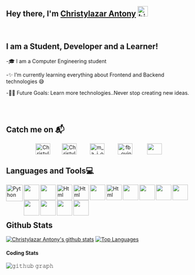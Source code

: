 ## Hey there, I'm [Christylazar Antony](https://github.com/majorlazar) <img src="https://user-images.githubusercontent.com/1303154/88677602-1635ba80-d120-11ea-84d8-d263ba5fc3c0.gif" width="28px" alt="hi">

<br>

## I am a Student, Developer and a Learner!

-🎓 I am a Computer Engineering student

-✨  I’m currently learning everything about Frontend and Backend technologies 😅


-💪🏼 Future Goals: Learn more technologies..Never stop creating new ideas.

<br>
<br>

## Catch me on 📬 

<p align="center">
<a href="https://twitter.com/m_a_j_o_r_lazar?t=5CoLBReXpc5o6WFiqUmrqA&s=08" target="blank"><img align="center" src="https://www.google.com/url?sa=i&url=https%3A%2F%2Fwww.freepnglogos.com%2Fpics%2Flogo-twitter-png&psig=AOvVaw3jE20v36S1LFPUDlNxtJUX&ust=1636528962659000&source=images&cd=vfe&ved=0CAsQjRxqFwoTCNiTksHfivQCFQAAAAAdAAAAABAJ" alt="Christylazar_Antony" height="30" width="40" /></a>&emsp;&emsp;
<a href="https://www.linkedin.com/in/christylazar-antony-6b39511b6/" target="blank"><img align="center" src="https://image.flaticon.com/icons/png/128/174/174857.png" alt="Christylazar_Antony" height="30" width="40" /></a> &emsp;&emsp; 
 <a href="https://www.instagram.com/m_a_j_o_r_lazar/" target="blank"><img align="center" src="https://image.flaticon.com/icons/png/128/174/174855.png" alt="m_a_j_o_r_lazar" height="30" width="40" /></a> &emsp;&emsp;
<a href="https://www.facebook.com/ChristylazarAntony007/" target="blank"><img align="center" src="https://www.svgrepo.com/show/299425/facebook.svg" alt="fb_ovindu" height="30" width="40" /></a>  &emsp; &emsp; 
 <a href = "mailto: majorchristylazar@gmail.com"><img align="center" src="https://seeklogo.com/images/G/gmail-new-2020-logo-32DBE11BB4-seeklogo.com.png" height="30" width="40" /></a>
 </p>


## Languages and Tools💻

<a href="https://www.python.org" target="_blank"><img align="left" alt="Python" height ="45px" src="https://raw.githubusercontent.com/rahul-jha98/github_readme_icons/main/language_and_tools/square/python/python.svg"></a>

<a href="https://www.java.com/en/" target="_blank"> <img align="left" height ="42px" src="https://img.icons8.com/color/48/000000/java-coffee-cup-logo--v2.png"> </a>

<a href="https://https://www.javascript.com/" target="_blank"> <img align="left" height ="42px" src="https://img.icons8.com/color/48/000000/javascript--v2.png"/></a>

<a href="https://html.com/" target="_blank"> <img align="left" alt="Html" height ="42px" src="https://raw.githubusercontent.com/rahul-jha98/github_readme_icons/main/language_and_tools/square/html/html.svg"> </a>

<a href="https://www.css3.info/" target="_blank"> <img align="left" alt="Html" height ="42px" src="https://img.icons8.com/color/48/000000/css3.png"> </a>

 <a href="https://reactjs.org/" target="_blank"> <img align="left" height ="42px" src="https://img.icons8.com/office/80/000000/react.png"></a>
 
<a href="https://nodejs.org/en/" target="_blank"> <img align="left" alt="Html" height ="42px" src="https://img.icons8.com/color/48/000000/nodejs.png"> </a>

<a href="https://flask.palletsprojects.com/en/2.0.x/" target="_blank"> <img align="left" height ="42px" src="https://res.cloudinary.com/dzzjp6xlv/image/upload/v1629639614/SeekPng.com_flask-png_8753366_hgzd4p.png"> </a>

<a href="https://code.visualstudio.com/" target="_blank"> <img align="left" height ="42px" src="https://img.icons8.com/color/96/000000/visual-studio-code-2019.png"> </a>

<a href="https://developer.android.com/studio" target="_blank"> <img align="left" height ="42px" src="https://dart.dev/assets/tools/android_studio-f176d251c56da3581486c97ffa4a82724151e70465896e577e1a52e7f65fe5ad.svg"> </a>

<a href="https://www.mysql.com/" target="_blank"> <img align="left" height ="42px" src="https://www.vectorlogo.zone/logos/mysql/mysql-ar21.svg"> </a>

<a href="https://www.postgresql.org/" target="_blank"> <img align="left" height ="42px" src="https://img.icons8.com/color/48/000000/postgreesql.png"> </a>

<a href="https://github.com/" target="_blank"> <img align="left" height ="42px" src="https://res.cloudinary.com/dzzjp6xlv/image/upload/v1629643172/github_2_njhe9n.svg"> </a>

<a href="https://dashboard.heroku.com/login" target="_blank"> <img align="left" height ="42px" src="https://www.vectorlogo.zone/logos/heroku/heroku-icon.svg"> </a>

<a href="https://firebase.google.com/" target="_blank"> <img align="left" height ="42px" src="https://img.icons8.com/color/48/000000/google-firebase-console.png"> </a>
 </a>
<br />
<br />
<br >
<br>

## Github Stats

[![Christylazar Antony's github stats](https://github-readme-stats.vercel.app/api?username=majorlazar&show_icons=true&theme=midnight-purple)](https://github.com/anuraghazra/github-readme-stats) 
[![Top Languages](https://github-readme-stats.vercel.app/api/top-langs/?username=sreeramcr00&layout=compact&theme=midnight-purple)](https://github.com/anuraghazra/github-readme-stats)


#### Coding Stats


![𝚐𝚒𝚝𝚑𝚞𝚋 𝚐𝚛𝚊𝚙𝚑](https://activity-graph.herokuapp.com/graph?username=majorlazar&theme=react-dark&hide_border=true&area=true)


<!--START_SECTION:waka-->

<!--END_SECTION:waka-->

 
</details> 
